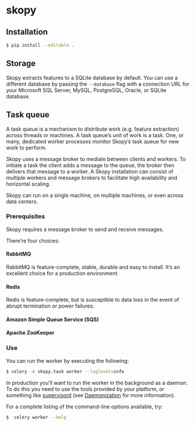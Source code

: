 # skopy

## Installation

```sh
$ pip install --editable .
```

## Storage

Skopy extracts features to a SQLite database by default. You can use a different database by passing the ``--database`` flag with a connection URL for your Microsoft SQL Server, MySQL, PostgreSQL, Oracle, or SQLite database.

## Task queue

A task queue is a mechanism to distribute work (e.g. feature extraction) across threads or machines. A task queue’s unit of work is a task. One, or many, dedicated worker processes monitor Skopy’s task queue for new work to perform.

Skopy uses a message broker to mediate between clients and workers. To initiate a task the client adds a message to the queue, the broker then delivers that message to a worker. A Skopy installation can consist of multiple workers and message brokers to facilitate high availability and horizontal scaling.

Skopy can run on a single machine, on multiple machines, or even across data centers.

### Prerequisites

Skopy requires a message broker to send and receive messages.

There’re four choices:

#### RabbitMQ

RabbitMQ is feature-complete, stable, durable and easy to install. It’s an excellent choice for a production environment.

#### Redis

Redis is feature-complete, but is susceptible to data loss in the event of abrupt termination or power failures.

#### Amazon Simple Queue Service (SQS)

#### Apache ZooKeeper

### Use

You can run the worker by executing the following:

```sh
$ celery -A skopy.task worker --loglevel=info
```

In production you’ll want to run the worker in the background as a daemon. To do this you need to use the tools provided by your platform, or something like [supervisord](http://supervisord.org/) (see [Daemonization](http://docs.celeryproject.org/en/latest/userguide/daemonizing.html#daemonizing) for more information).

For a complete listing of the command-line options available, try:

```sh
$  celery worker --help
```
